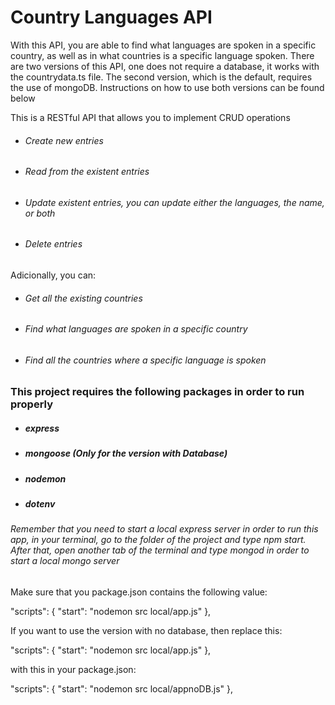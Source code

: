 # Country Languages API
With this API, you are able to find what languages are spoken in a specific country, as well as in what countries is a specific language spoken. There are two versions of this API, one does not require a database, it works with the countrydata.ts file. The second version, which is the default, requires the use of mongoDB. Instructions on how to use both versions can be found below

This is a RESTful API that allows you to implement CRUD operations  
* ###### Create new entries
* ###### Read from the existent entries
* ###### Update existent entries, you can update either the languages, the name, or both
* ###### Delete entries 

Adicionally, you can:
* ###### Get all the existing countries
* ###### Find what languages are spoken in a specific country
* ###### Find all the countries where a specific language is spoken 



### This project requires the following packages in order to run properly

* ##### express 

* ##### mongoose (Only for the version with Database)

* ##### nodemon

* ##### dotenv



###### Remember that you need to start a local express server in order to run this app, in your terminal, go to the folder of the project and type npm start. After that, open another tab of the terminal and type mongod in order to start a local mongo server

 Make sure that you package.json contains the following value:
 
  "scripts": {
    "start": "nodemon src local/app.js"
 },
 
 If you want to use the version with no database, then replace this: 
 
 "scripts": {
    "start": "nodemon src local/app.js"
 },

 with this in your package.json:
 
 "scripts": {
    "start": "nodemon src local/appnoDB.js"
 },